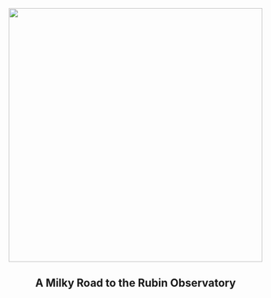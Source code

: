 
<p align="center"><img src="https://apod.nasa.gov/apod/image/2506/RubinMw_assuncao_960.jpg" width="500" height="500"></p>
<h2 align="center"> A Milky Road to the Rubin Observatory </h2>
